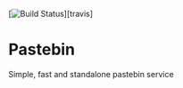 [![Build Status][travis-badge]][travis]

[travis-badge]: https://travis-ci.org/mkaczanowski/packer-builder-arm.svg?branch=master

# Pastebin
Simple, fast and standalone pastebin service

